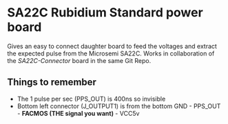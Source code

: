 # SA22C Rubidium Standard power board

Gives an easy to connect daughter board to feed the voltages and extract the expected pulse from the Microsemi SA22C. Works in collaboration of the *SA22C-Connector* board in the same Git Repo.

## Things to remember

- The 1 pulse per sec (PPS_OUT) is 400ns so invisible
- Bottom left connector (J_OUTPUT1) is from the bottom GND - PPS_OUT - **FACMOS (THE signal you want)** - VCC5v
